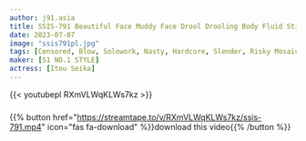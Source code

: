 ```yaml
---
author: j91.asia
title: SSIS-791 Beautiful Face Muddy Face Drool Drooling Body Fluid Sticky Thick Kiss And Sweaty Sex Seika Ito
date: 2023-07-07
image: "ssis791pl.jpg"
tags: [Censored, Blow, Solowork, Nasty, Hardcore, Slender, Risky Mosaic, Kiss, Sweat]
maker: [S1 NO.1 STYLE]
actress: [Itou Seika]
---
```



{{< youtubepl RXmVLWqKLWs7kz >}}
###

{{% button href="https://streamtape.to/v/RXmVLWqKLWs7kz/ssis-791.mp4" icon="fas fa-download" %}}download this video{{% /button %}}

